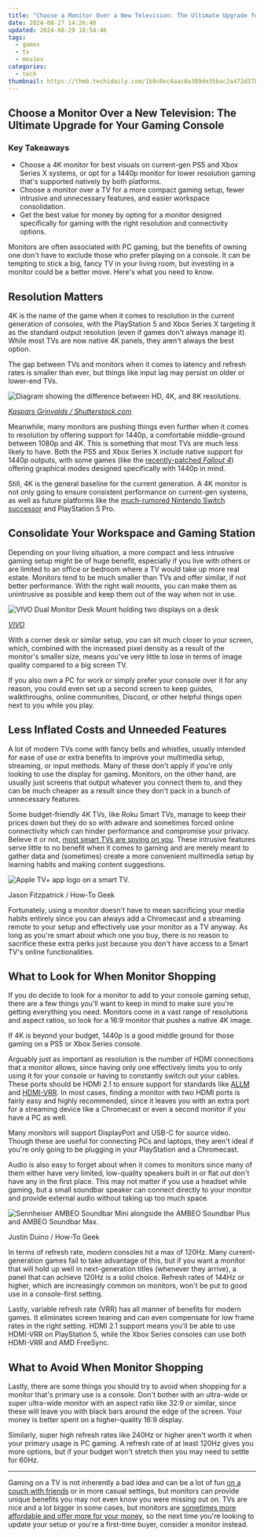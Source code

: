```yaml
---
title: "Choose a Monitor Over a New Television: The Ultimate Upgrade for Your Gaming Console"
date: 2024-08-27 14:26:48
updated: 2024-08-29 10:54:46
tags:
  - games
  - tv
  - movies
categories:
  - tech
thumbnail: https://thmb.techidaily.com/1b9c0ec4aac0a389de35bac2a472d37b33435d994c1a8448795d8b564ff658a3.jpg
---
```


## Choose a Monitor Over a New Television: The Ultimate Upgrade for Your Gaming Console

### Key Takeaways

* Choose a 4K monitor for best visuals on current-gen PS5 and Xbox Series X systems, or opt for a 1440p monitor for lower resolution gaming that's supported natively by both platforms.
* Choose a monitor over a TV for a more compact gaming setup, fewer intrusive and unnecessary features, and easier workspace consolidation.
* Get the best value for money by opting for a monitor designed specifically for gaming with the right resolution and connectivity options.

 Monitors are often associated with PC gaming, but the benefits of owning one don't have to exclude those who prefer playing on a console. It can be tempting to stick a big, fancy TV in your living room, but investing in a monitor could be a better move. Here's what you need to know.

##  Resolution Matters

 4K is the name of the game when it comes to resolution in the current generation of consoles, with the PlayStation 5 and Xbox Series X targeting it as the standard output resolution (even if games don't always manage it). While most TVs are now native 4K panels, they aren't always the best option.

 The gap between TVs and monitors when it comes to latency and refresh rates is smaller than ever, but things like input lag may persist on older or lower-end TVs.

![Diagram showing the difference between HD, 4K, and 8K resolutions.](https://static1.howtogeekimages.com/wordpress/wp-content/uploads/2019/01/1c6c2554.jpg) 

_[Kaspars Grinvalds / Shutterstock.com](https://www.shutterstock.com/image-photo/visual-comparison-between-different-tv-resolution-1841845708)_

 Meanwhile, many monitors are pushing things even further when it comes to resolution by offering support for 1440p, a comfortable middle-ground between 1080p and 4K. This is something that most TVs are much less likely to have. Both the PS5 and Xbox Series X include native support for 1440p outputs, with some games (like the [recently-patched _Fallout 4_](https://tech-savvy.techidaily.com/optimizing-dietary-habits-using-ai-insights/)) offering graphical modes designed specifically with 1440p in mind.

 Still, 4K is the general baseline for the current generation. A 4K monitor is not only going to ensure consistent performance on current-gen systems, as well as future platforms like the [much-rumored Nintendo Switch successor](https://video-screen-grab.techidaily.com/in-2024-leveraging-obs-establishing-an-efficient-countdown-clock/) and PlayStation 5 Pro.

##  Consolidate Your Workspace and Gaming Station

 Depending on your living situation, a more compact and less intrusive gaming setup might be of huge benefit, especially if you live with others or are limited to an office or bedroom where a TV would take up more real estate. Monitors tend to be much smaller than TVs and offer similar, if not better performance. With the right wall mounts, you can make them as unintrusive as possible and keep them out of the way when not in use.

![VIVO Dual Monitor Desk Mount holding two displays on a desk](https://static1.howtogeekimages.com/wordpress/wp-content/uploads/2022/07/VIVO-Dual-Monitor-Desk-Mount-Deal-for-07.14.22.jpg) 

_[VIVO](https://www.amazon.com/dp/B009S750LA)_

 With a corner desk or similar setup, you can sit much closer to your screen, which, combined with the increased pixel density as a result of the monitor's smaller size, means you've very little to lose in terms of image quality compared to a big screen TV.

 If you also own a PC for work or simply prefer your console over it for any reason, you could even set up a second screen to keep guides, walkthroughs, online communities, Discord, or other helpful things open next to you while you play.

##  Less Inflated Costs and Unneeded Features

 A lot of modern TVs come with fancy bells and whistles, usually intended for ease of use or extra benefits to improve your multimedia setup, streaming, or input methods. Many of these don't apply if you're only looking to use the display for gaming. Monitors, on the other hand, are usually just screens that output whatever you connect them to, and they can be much cheaper as a result since they don't pack in a bunch of unnecessary features.

 Some budget-friendly 4K TVs, like Roku Smart TVs, manage to keep their prices down but they do so with adware and sometimes forced online connectivity which can hinder performance and compromise your privacy. Believe it or not, [most smart TVs are spying on you](https://facebook-videos.techidaily.com/updated-tips-and-tricks-for-locating-recent-videos-youve-liked/). These intrusive features serve little to no benefit when it comes to gaming and are merely meant to gather data and (sometimes) create a more convenient multimedia setup by learning habits and making content suggestions.

![Apple TV+ app logo on a smart TV.](https://static1.howtogeekimages.com/wordpress/wp-content/uploads/2024/03/apple-tv-app-logo-on-a-smart-tv.jpg) 

Jason Fitzpatrick / How-To Geek

 Fortunately, using a monitor doesn't have to mean sacrificing your media habits entirely since you can always add a Chromecast and a streaming remote to your setup and effectively use your monitor as a TV anyway. As long as you're smart about which one you buy, there is no reason to sacrifice these extra perks just because you don't have access to a Smart TV's online functionalities.

##  What to Look for When Monitor Shopping

 If you do decide to look for a monitor to add to your console gaming setup, there are a few things you'll want to keep in mind to make sure you're getting everything you need. Monitors come in a vast range of resolutions and aspect ratios, so look for a 16:9 monitor that pushes a native 4K image.

 If 4K is beyond your budget, 1440p is a good middle ground for those gaming on a PS5 or Xbox Series console.

 Arguably just as important as resolution is the number of HDMI connections that a monitor allows, since having only one effectively limits you to only using it for your console or having to constantly switch out your cables. These ports should be HDMI 2.1 to ensure support for standards like [ALLM](https://win11.techidaily.com/turn-the-tide-solving-chrome-file-upload-issues-on-windows-pcs/) and [HDMI-VRR](https://android-unlock.techidaily.com/in-2024-unlock-your-samsung-galaxy-s23-fe-phone-with-ease-the-3-best-lock-screen-removal-tools-by-drfone-android/). In most cases, finding a monitor with two HDMI ports is fairly easy and highly recommended, since it leaves you with an extra port for a streaming device like a Chromecast or even a second monitor if you have a PC as well.

 Many monitors will support DisplayPort and USB-C for source video. Though these are useful for connecting PCs and laptops, they aren't ideal if you're only going to be plugging in your PlayStation and a Chromecast.

 Audio is also easy to forget about when it comes to monitors since many of them either have very limited, low-quality speakers built in or flat out don't have any in the first place. This may not matter if you use a headset while gaming, but a small soundbar speaker can connect directly to your monitor and provide external audio without taking up too much space.

![Sennheiser AMBEO Soundbar Mini alongside the AMBEO Soundbar Plus and AMBEO Soundbar Max.](https://static1.howtogeekimages.com/wordpress/wp-content/uploads/2024/04/53153976178_577d1632b6_o.jpg) 

Justin Duino / How-To Geek

 In terms of refresh rate, modern consoles hit a max of 120Hz. Many current-generation games fail to take advantage of this, but if you want a monitor that will hold up well in next-generation titles (whenever they arrive), a panel that can achieve 120Hz is a solid choice. Refresh rates of 144Hz or higher, which are increasingly common on monitors, won't be put to good use in a console-first setting.

 Lastly, variable refresh rate (VRR) has all manner of benefits for modern games. It eliminates screen tearing and can even compensate for low frame rates in the right setting. HDMI 2.1 support means you'll be able to use HDMI-VRR on PlayStation 5, while the Xbox Series consoles can use both HDMI-VRR and AMD FreeSync.

##  What to Avoid When Monitor Shopping

 Lastly, there are some things you should try to avoid when shopping for a monitor that's primary use is a console. Don't bother with an ultra-wide or super ultra-wide monitor with an aspect ratio like 32:9 or similar, since these will leave you with black bars around the edge of the screen. Your money is better spent on a higher-quality 16:9 display.

 Similarly, super high refresh rates like 240Hz or higher aren't worth it when your primary usage is PC gaming. A refresh rate of at least 120Hz gives you more options, but if your budget won't stretch then you may need to settle for 60Hz.

---

 Gaming on a TV is not inherently a bad idea and can be a lot of fun [on a couch with friends](https://facebook-video-footage.techidaily.com/new-achieve-high-rankings-on-youtube-with-top-seo-tips-1-11-for-2024/) or in more casual settings, but monitors can provide unique benefits you may not even know you were missing out on. TVs are nice and a lot bigger in some cases, but monitors are [sometimes more affordable and offer more for your money](https://fox-http.techidaily.com/fundamental-definitions-in-virtual-narrative-art/), so the next time you're looking to update your setup or you're a first-time buyer, consider a monitor instead.

<ins class="adsbygoogle"
     style="display:block"
     data-ad-format="autorelaxed"
     data-ad-client="ca-pub-7571918770474297"
     data-ad-slot="1223367746"></ins>



<ins class="adsbygoogle"
     style="display:block"
     data-ad-client="ca-pub-7571918770474297"
     data-ad-slot="8358498916"
     data-ad-format="auto"
     data-full-width-responsive="true"></ins>
